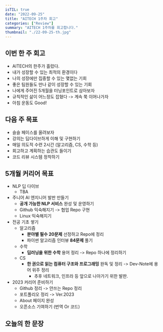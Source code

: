 ```yaml
---
isTIL: true
date: "2022-09-25"
title: "AITECH 1주차 회고"
categories: ["Review"]
summary: "AITECH 1주차를 회고합니다."
thumbnail: "./22-09-25-th.jpg"
---
```



## 이번 한 주 회고
- AITECH의 한주가 흘렀다.
- 내가 성장할 수 있는 최적의 환경이다
- 나의 성장에만 집중할 수 있는 몇없는 기회
- 좋은 팀원들도 만나 같이 성장할 수 있는 기회
- 나에게 주어진 5개월을 터닝포인트로 삼아보자
- 규칙적인 삶이 어느정도 잡혔다 -> 계속 쭉 이어나가자
- 아침 운동도 Good!

## 다음 주 목표
- 슬슬 페이스를 올려보자
- 강의는 딥다이브하게 이해 및 구현하기
- 매일 의도적 수련 2시간 (알고리즘, CS, 수학 등)
- 회고하고 계획하는 습관도 들이기
- 코드 리뷰 시스템 정착하기


## 5개월 커리어 목표
- NLP 딥 다이브
  - TBA
- 주니어 AI 엔지니어 발판 만들기
  - **공개 가능한 NLP 서비스** 완성 및 운영하기
  - Github 익숙해지기 -> 협업 Repo 구현
  - Linux 익숙해지기
- 전공 기초 쌓기
  - 알고리즘
    - **분야별 필수 20문제** 선정하고 Repo에 정리
    - 파이썬 알고리즘 인터뷰 **84문제** 풀기
  - 수학
    - **딥러닝을 위한 수학** 용어 정리 -> Repo 하나에 정리하기
  - CS
    - **한 권으로 읽는 컴퓨터 구조와 프로그래밍** 완독 및 정리 -> Dev-Note에 용어 위주 정리
      - 추후 네트워크, 인프라 등 앞으로 나아가기 위한 발판.
- 2023 커리어 준비하기
  - Github 정리 -> 안쓰는 Repo 정리
  - 포트폴리오 정리 -> Ver.2023
  - About 페이지 완성
  - 오픈소스 기여하기 (번역 Or 코드)


## 오늘의 한 문장